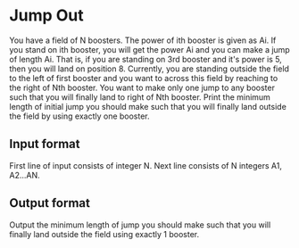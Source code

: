 # Jump Out

You have a field of N boosters. The power of ith booster is given as Ai. If you stand on ith booster, you will get the power Ai and you can make a jump of length Ai. That is, if you are standing on 3rd booster and it's power is 5, then you will land on position 8. Currently, you are standing outside the field to the left of first booster and you want to across this field by reaching to the right of Nth booster. You want to make only one jump to any booster such that you will finally land to right of Nth booster. Print the minimum length of initial jump you should make such that you will finally land outside the field by using exactly one booster.

## Input format

First line of input consists of integer N. Next line consists of N integers A1, A2...AN.

## Output format

Output the minimum length of jump you should make such that you will finally land outside the field using exactly 1 booster.
